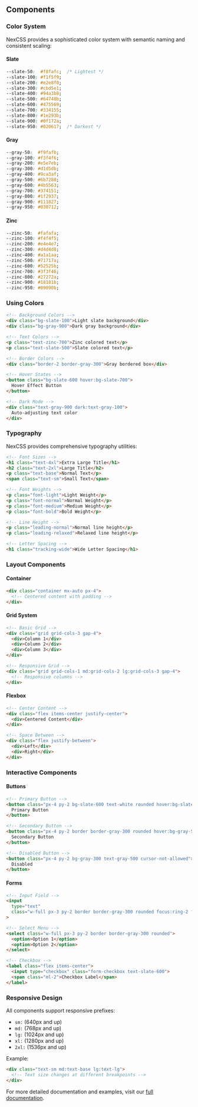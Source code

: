 ## Components

### Color System

NexCSS provides a sophisticated color system with semantic naming and consistent scaling:

#### Slate
```css
--slate-50:  #f8fafc;  /* Lightest */
--slate-100: #f1f5f9;
--slate-200: #e2e8f0;
--slate-300: #cbd5e1;
--slate-400: #94a3b8;
--slate-500: #64748b;
--slate-600: #475569;
--slate-700: #334155;
--slate-800: #1e293b;
--slate-900: #0f172a;
--slate-950: #020617;  /* Darkest */
```

#### Gray
```css
--gray-50:  #f9fafb;
--gray-100: #f3f4f6;
--gray-200: #e5e7eb;
--gray-300: #d1d5db;
--gray-400: #9ca3af;
--gray-500: #6b7280;
--gray-600: #4b5563;
--gray-700: #374151;
--gray-800: #1f2937;
--gray-900: #111827;
--gray-950: #030712;
```

#### Zinc
```css
--zinc-50:  #fafafa;
--zinc-100: #f4f4f5;
--zinc-200: #e4e4e7;
--zinc-300: #d4d4d8;
--zinc-400: #a1a1aa;
--zinc-500: #71717a;
--zinc-600: #52525b;
--zinc-700: #3f3f46;
--zinc-800: #27272a;
--zinc-900: #18181b;
--zinc-950: #09090b;
```

### Using Colors

```html
<!-- Background Colors -->
<div class="bg-slate-100">Light slate background</div>
<div class="bg-gray-900">Dark gray background</div>

<!-- Text Colors -->
<p class="text-zinc-700">Zinc colored text</p>
<p class="text-slate-500">Slate colored text</p>

<!-- Border Colors -->
<div class="border-2 border-gray-300">Gray bordered box</div>

<!-- Hover States -->
<button class="bg-slate-600 hover:bg-slate-700">
  Hover Effect Button
</button>

<!-- Dark Mode -->
<div class="text-gray-900 dark:text-gray-100">
  Auto-adjusting text color
</div>
```

### Typography

NexCSS provides comprehensive typography utilities:

```html
<!-- Font Sizes -->
<h1 class="text-4xl">Extra Large Title</h1>
<h2 class="text-2xl">Large Title</h2>
<p class="text-base">Normal Text</p>
<span class="text-sm">Small Text</span>

<!-- Font Weights -->
<p class="font-light">Light Weight</p>
<p class="font-normal">Normal Weight</p>
<p class="font-medium">Medium Weight</p>
<p class="font-bold">Bold Weight</p>

<!-- Line Height -->
<p class="leading-normal">Normal line height</p>
<p class="leading-relaxed">Relaxed line height</p>

<!-- Letter Spacing -->
<h1 class="tracking-wide">Wide Letter Spacing</h1>
```

### Layout Components

#### Container
```html
<div class="container mx-auto px-4">
  <!-- Centered content with padding -->
</div>
```

#### Grid System
```html
<!-- Basic Grid -->
<div class="grid grid-cols-3 gap-4">
  <div>Column 1</div>
  <div>Column 2</div>
  <div>Column 3</div>
</div>

<!-- Responsive Grid -->
<div class="grid grid-cols-1 md:grid-cols-2 lg:grid-cols-3 gap-4">
  <!-- Responsive columns -->
</div>
```

#### Flexbox
```html
<!-- Center Content -->
<div class="flex items-center justify-center">
  <div>Centered Content</div>
</div>

<!-- Space Between -->
<div class="flex justify-between">
  <div>Left</div>
  <div>Right</div>
</div>
```

### Interactive Components

#### Buttons
```html
<!-- Primary Button -->
<button class="px-4 py-2 bg-slate-600 text-white rounded hover:bg-slate-700">
  Primary Button
</button>

<!-- Secondary Button -->
<button class="px-4 py-2 border border-gray-300 rounded hover:bg-gray-50">
  Secondary Button
</button>

<!-- Disabled Button -->
<button class="px-4 py-2 bg-gray-300 text-gray-500 cursor-not-allowed">
  Disabled
</button>
```

#### Forms
```html
<!-- Input Field -->
<input 
  type="text" 
  class="w-full px-3 py-2 border border-gray-300 rounded focus:ring-2 focus:ring-slate-500"
>

<!-- Select Menu -->
<select class="w-full px-3 py-2 border border-gray-300 rounded">
  <option>Option 1</option>
  <option>Option 2</option>
</select>

<!-- Checkbox -->
<label class="flex items-center">
  <input type="checkbox" class="form-checkbox text-slate-600">
  <span class="ml-2">Checkbox Label</span>
</label>
```

### Responsive Design

All components support responsive prefixes:
- `sm:` (640px and up)
- `md:` (768px and up)
- `lg:` (1024px and up)
- `xl:` (1280px and up)
- `2xl:` (1536px and up)

Example:
```html
<div class="text-sm md:text-base lg:text-lg">
  <!-- Text size changes at different breakpoints -->
</div>
```

For more detailed documentation and examples, visit our [full documentation](https://nexcss.dev/docs).
